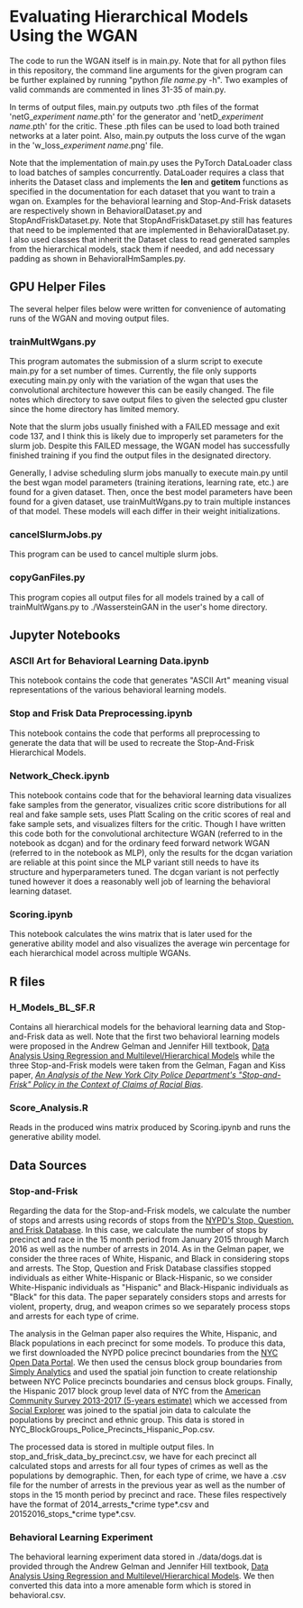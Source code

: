 Evaluating Hierarchical Models Using the WGAN
===============

The code to run the WGAN itself is in main.py. Note that for all python files in this repository, the command line arguments for the given program can be further explained by running "python *file name*.py -h". Two examples of valid commands are commented in lines 31-35 of main.py.    

In terms of output files, main.py outputs two .pth files of the format 'netG_*experiment name*.pth' for the generator and 'netD_*experiment name*.pth' for the critic. These .pth files can be used to load both trained networks at a later point. Also, main.py outputs the loss curve of the wgan in the 'w_loss_*experiment name*.png' file.  

Note that the implementation of main.py uses the PyTorch DataLoader class to load batches of samples concurrently. DataLoader requires a class that inherits the Dataset class and implements the __len__ and __getitem__ functions as specified in the documentation for each dataset that you want to train a wgan on. Examples for the behavioral learning and Stop-And-Frisk datasets are respectively shown in BehavioralDataset.py and StopAndFriskDataset.py. Note that StopAndFriskDataset.py still has features that need to be implemented that are implemented in BehavioralDataset.py. I also used classes that inherit the Dataset class to read generated samples from the hierarchical models, stack them if needed, and add necessary padding as shown in BehavioralHmSamples.py.

## GPU Helper Files

The several helper files below were written for convenience of automating runs of the WGAN and moving output files.

### trainMultWgans.py

This program automates the submission of a slurm script to execute main.py for a set number of times. Currently, the file only supports executing main.py only with the variation of the wgan that uses the convolutional architecture however this can be easily changed. The file notes which directory to save output files to given the selected gpu cluster since the home directory has limited memory.

Note that the slurm jobs usually finished with a FAILED message and exit code 137, and I think this is likely due to improperly set parameters for the slurm job. Despite this FAILED message, the WGAN model has successfully finished training if you find the output files in the designated directory.    

Generally, I advise scheduling slurm jobs manually to execute main.py until the best wgan model parameters (training iterations, learning rate, etc.) are found for a given dataset. Then, once the best model parameters have been found for a given dataset, use trainMultWgans.py to train multiple instances of that model. These models will each differ in their weight initializations.   

### cancelSlurmJobs.py

This program can be used to cancel multiple slurm jobs.

### copyGanFiles.py

This program copies all output files for all models trained by a call of trainMultWgans.py to ./WassersteinGAN in the user's home directory.  

## Jupyter Notebooks

### ASCII Art for Behavioral Learning Data.ipynb

This notebook contains the code that generates "ASCII Art" meaning visual representations of the various behavioral learning models.

### Stop and Frisk Data Preprocessing.ipynb

This notebook contains the code that performs all preprocessing to generate the data that will be used to recreate the Stop-And-Frisk Hierarchical Models.

### Network_Check.ipynb

This notebook contains code that for the behavioral learning data visualizes fake samples from the generator, visualizes critic score distributions for all real and fake sample sets, uses Platt Scaling on the critic scores of real and fake sample sets, and visualizes filters for the critic. Though I have written this code both for the convolutional architecture WGAN (referred to in the notebook as dcgan) and for the ordinary feed forward network WGAN (referred to in the notebook as MLP), only the results for the dcgan variation are reliable at this point since the MLP variant still needs to have its structure and hyperparameters tuned. The dcgan variant is not perfectly tuned however it does a reasonably well job of learning the behavioral learning dataset.     

### Scoring.ipynb

This notebook calculates the wins matrix that is later used for the generative ability model and also visualizes the average win percentage for each hierarchical model across multiple WGANs.

## R files

### H_Models_BL_SF.R

Contains all hierarchical models for the behavioral learning data and Stop-and-Frisk data as well. Note that the first two behavioral learning models were proposed in the Andrew Gelman and Jennifer Hill textbook, [Data Analysis Using Regression and Multilevel/Hierarchical Models](http://www.stat.columbia.edu/~gelman/arm/) while the three Stop-and-Frisk models were taken from the Gelman, Fagan and Kiss paper, [*An Analysis of the New York City Police Department's "Stop-and-Frisk" Policy in the Context of Claims of Racial Bias*](http://www.stat.columbia.edu/~gelman/research/published/frisk9.pdf).

### Score_Analysis.R

Reads in the produced wins matrix produced by Scoring.ipynb and runs the generative ability model.

## Data Sources

### Stop-and-Frisk

Regarding the data for the Stop-and-Frisk models, we calculate the number of stops and arrests using records of stops from the [NYPD's Stop, Question, and Frisk Database](https://www1.nyc.gov/site/nypd/stats/reports-analysis/stopfrisk.page). In this case, we calculate the number of stops by precinct and race in the 15 month period from January 2015 through March 2016 as well as the number of arrests in 2014. As in the Gelman paper, we consider the three races of White, Hispanic, and Black in considering stops and arrests. The Stop, Question and Frisk Database classifies stopped individuals as either White-Hispanic or Black-Hispanic, so we consider White-Hispanic individuals as "Hispanic" and Black-Hispanic individuals as "Black" for this data. The paper separately considers stops and arrests for violent, property, drug, and weapon crimes so we separately process stops and arrests for each type of crime.

The analysis in the Gelman paper also requires the White, Hispanic, and Black populations in each precinct for some models. To produce this data, we first downloaded the NYPD police precinct boundaries from the [NYC Open Data Portal](https://data.cityofnewyork.us/Public-Safety/Police-Precincts/78dh-3ptz). We then used the census block group boundaries from [Simply Analytics](https://app.simplyanalytics.com/index.html) and used the spatial join function to create relationship between NYC Police precincts boundaries and census block groups. Finally, the Hispanic 2017 block group level data of NYC from the [American Community Survey 2013-2017 (5-years estimate)](https://www.census.gov/programs-surveys/acs/technical-documentation/table-and-geography-changes/2017/5-year.html) which we accessed from [Social Explorer](https://www.socialexplorer.com/explore-maps) was joined to the spatial join data to calculate the populations by precinct and ethnic group. This data is stored in NYC_BlockGroups_Police_Precincts_Hispanic_Pop.csv.

The processed data is stored in multiple output files. In stop_and_frisk_data_by_precinct.csv, we have for each precinct all calculated stops and arrests for all four types of crimes as well as the populations by demographic. Then, for each type of crime, we have a .csv file for the number of arrests in the previous year as well as the number of stops in the 15 month period by precinct and race. These files respectively have the format of 2014_arrests_\*crime type\*.csv and 20152016_stops_\*crime type\*.csv.

### Behavioral Learning Experiment

The behavioral learning experiment data stored in ./data/dogs.dat is provided through the Andrew Gelman and Jennifer Hill textbook, [Data Analysis Using Regression and Multilevel/Hierarchical Models](http://www.stat.columbia.edu/~gelman/arm/). We then converted this data into a more amenable form which is stored in behavioral.csv.  
